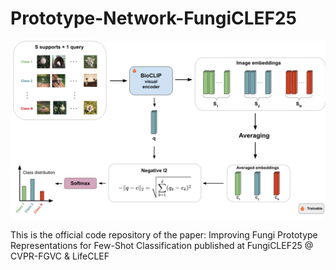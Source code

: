 # Prototype-Network-FungiCLEF25
<img src="assets/proto.png">

This is the official code repository of the paper: Improving Fungi Prototype Representations for Few-Shot
Classification published at FungiCLEF25 @ CVPR-FGVC & LifeCLEF